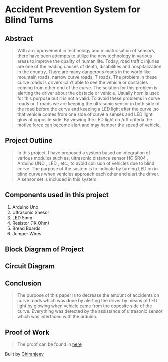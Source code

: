 # Accident Prevention System for Blind Turns

## Abstract
> With an improvement in technology and miniaturisation of sensors, there have been attempts to utilize the new technology in various areas to improve the quality of human life. Today, road traffic injuries are one of the leading causes of death, disabilities and hospitalization in the country. There are many dangerous roads in the world like mountain roads, narrow curve roads, T roads. The problem in these curve roads is drivers can’t able to see the vehicle or obstacles coming from other end of the curve. The solution for this problem is alerting the driver about the obstacle or vehicle. Usually horn is used for this purpose but it is not a valid. To avoid these problems in curve roads or T roads we are keeping the ultrasonic sensor in both side of the road before the curve and keeping a LED light after the curve ,so that vehicle comes from one side of curve a senses and LED light glow at opposite side.  By viewing the LED light on /off criteria the motive force can become alert and may hamper the speed of vehicle.

## Project Outline
> In this project, I have proposed a system based on integration of various modules such as, ultrasonic distance sensor HC SR04 , Arduino UNO , LED , etc., to avoid collision of vehicles due to  blind curve. The purpose of the system is to indicate by turning LED on in blind curves when vehicles approach each other and alert the driver. A sensor set is included in this system.

## Components used in this project

1. Arduino Uno
2. Ultrasonic Snesor
3. LED 5mm
4. Resistor (1K Ohm)
5. Bread Boards
6. Jumper Wires

## Block Diagram of Project 

## Circuit Diagram

## Conclusion
> The purpose of this paper is to decrease the amount of accidents on curve roads which was done by alerting the driver by means of LED light by glowing when vehicle came from the opposite side of the curve. Everything was detected by the assistance of ultrasonic sensor which was interfaced with the arduino.

## Proof of Work
> The proof can be found in [here](https://github.com/GeekGuy-29/APSBT/tree/main/APS%20for%20Blind%20Turns%20Working%20Proof)

Built by [Chiranjeev](https://github.com/GeekGuy-29)